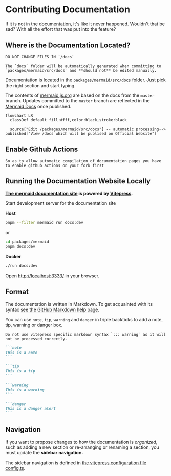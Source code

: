 # Contributing Documentation

If it is not in the documentation, it's like it never happened. Wouldn't that be sad? With all the effort that was put into the feature?

## Where is the Documentation Located?

```warning
DO NOT CHANGE FILES IN `/docs`

The `docs` folder will be automatically generated when committing to `packages/mermaid/src/docs` and **should not** be edited manually.
```

Documentation is located in the [`packages/mermaid/src/docs`](https://github.com/mermaid-js/mermaid/tree/develop/packages/mermaid/src/docs) folder. Just pick the right section and start typing.

The contents of [mermaid.js.org](https://mermaid.js.org/) are based on the docs from the `master` branch. Updates committed to the `master` branch are reflected in the [Mermaid Docs](https://mermaid.js.org/) once published.

```mermaid
flowchart LR
  classDef default fill:#fff,color:black,stroke:black

  source["Edit /packages/mermaid/src/docs"] -- automatic processing--> published["View /docs which will be publised on Official Website"]
```

## Enable Github Actions

```warning
So as to allow automatic compilation of documentation pages you have to enable github actions on your fork first
```

## Running the Documentation Website Locally

**[The mermaid documentation site](https://mermaid.js.org/) is powered by [Vitepress](https://vitepress.vuejs.org/).**

Start development server for the documentation site

**Host**

```bash
pnpm --filter mermaid run docs:dev
```

or

```bash
cd packages/mermaid
pnpm docs:dev
```

**Docker**

```bash
./run docs:dev
```

Open [http://localhost:3333/](http://localhost:3333/) in your browser.

## Format

The documentation is written in Markdown. To get acquainted with its syntax [see the GitHub Markdown help page](https://help.github.com/en/github/writing-on-github/basic-writing-and-formatting-syntax).

You can use `note`, `tip`, `warning` and `danger` in triple backticks to add a note, tip, warning or danger box.

```danger
Do not use vitepress specific markdown syntax `::: warning` as it will not be processed correctly.
```

````markdown
```note
This is a note
```

```tip
This is a tip
```

```warning
This is a warning
```

```danger
This is a danger alert
```
````

## Navigation

If you want to propose changes to how the documentation is _organized_, such as adding a new section or re-arranging or renaming a section, you must update the **sidebar navigation.**

The sidebar navigation is defined in [the vitepress configuration file config.ts](../.vitepress/config.ts).
